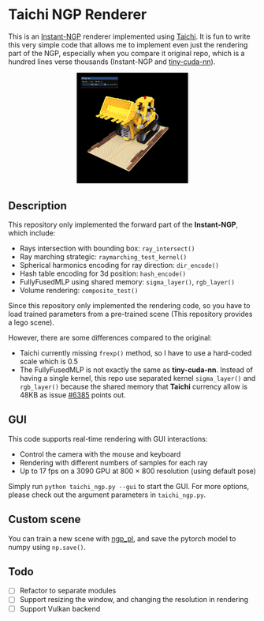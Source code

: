 # Taichi NGP Renderer

This is an [Instant-NGP](https://github.com/NVlabs/instant-ngp) renderer implemented using [Taichi](https://github.com/taichi-dev/taichi). It is fun to write this very simple code that allows me to implement even just the rendering part of the NGP, especially when you compare it original repo, which is a hundred lines verse thousands (Instant-NGP and [tiny-cuda-nn](https://github.com/NVlabs/tiny-cuda-nn)).

<p align="center">
  <img src="https://raw.githubusercontent.com/Linyou/taichi-ngp-renderer/main/example.png", width="45%">
  <br>
</p>

## Description

This repository only implemented the forward part of the **Instant-NGP**, which include:

- Rays intersection with bounding box: `ray_intersect()`
- Ray marching strategic: `raymarching_test_kernel()`
- Spherical harmonics encoding for ray direction: `dir_encode()`
- Hash table encoding for 3d position: `hash_encode()`
- FullyFusedMLP using shared memory: `sigma_layer()`, `rgb_layer()`
- Volume rendering: `composite_test()`

Since this repository only implemented the rendering code, so you have to load trained parameters from a pre-trained scene (This repository provides a lego scene).

However, there are some differences compared to the original:

- Taichi currently missing `frexp()` method, so I have to use a hard-coded scale which is 0.5
- The FullyFusedMLP is not exactly the same as **tiny-cuda-nn**. Instead of having a single kernel, this repo use separated kernel `sigma_layer()` and `rgb_layer()` because the shared memory that **Taichi** currency allow is 48KB as issue [#6385](https://github.com/taichi-dev/taichi/issues/6385) points out.

## GUI

This code supports real-time rendering with GUI interactions:

- Control the camera with the mouse and keyboard
- Rendering with different numbers of samples for each ray
- Up to 17 fps on a 3090 GPU at 800 $\times$ 800 resolution (using default pose)

Simply run `python taichi_ngp.py --gui` to start the GUI. For more options, please check out the argument parameters in `taichi_ngp.py`.

## Custom scene

You can train a new scene with [ngp_pl](https://github.com/kwea123/ngp_pl), and save the pytorch model to numpy using `np.save()`.

## Todo

- [ ] Refactor to separate modules
- [ ] Support resizing the window, and changing the resolution in rendering
- [ ] Support Vulkan backend
